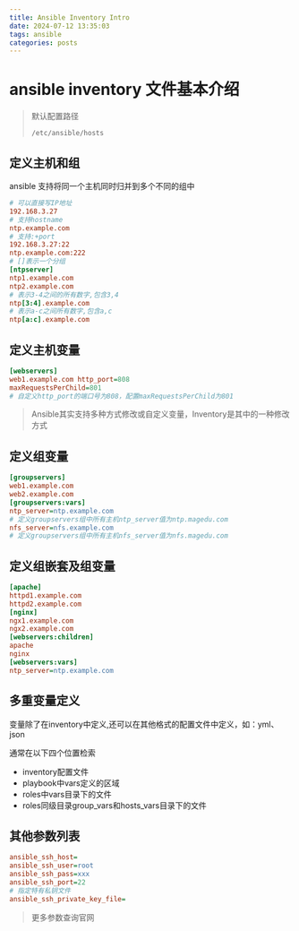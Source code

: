 ```yaml
---
title: Ansible Inventory Intro
date: 2024-07-12 13:35:03
tags: ansible
categories: posts
---
```

# ansible inventory 文件基本介绍

> 默认配置路径
>
> `/etc/ansible/hosts`

## 定义主机和组

ansible 支持将同一个主机同时归并到多个不同的组中

```ini
# 可以直接写IP地址
192.168.3.27
# 支持hostname
ntp.example.com
# 支持:+port
192.168.3.27:22
ntp.example.com:222
# []表示一个分组
[ntpserver]
ntp1.example.com
ntp2.example.com
# 表示3-4之间的所有数字,包含3,4
ntp[3:4].example.com
# 表示a-c之间所有数字,包含a,c
ntp[a:c].example.com
```

## 定义主机变量

```ini
[webservers]
web1.example.com http_port=808
maxRequestsPerChild=801 
# 自定义http_port的端口号为808，配置maxRequestsPerChild为801
```

> Ansible其实支持多种方式修改或自定义变量，Inventory是其中的一种修改方式

## 定义组变量

```ini
[groupservers]
web1.example.com
web2.example.com
[groupservers:vars]
ntp_server=ntp.example.com  
# 定义groupservers组中所有主机ntp_server值为ntp.magedu.com
nfs_server=nfs.example.com 
# 定义groupservers组中所有主机nfs_server值为nfs.magedu.com
```

## 定义组嵌套及组变量

```ini
[apache]
httpd1.example.com
httpd2.example.com
[nginx]
ngx1.example.com
ngx2.example.com
[webservers:children]
apache
nginx
[webservers:vars]
ntp_server=ntp.example.com
```

## 多重变量定义

变量除了在inventory中定义,还可以在其他格式的配置文件中定义，如：yml、json

通常在以下四个位置检索

- inventory配置文件
- playbook中vars定义的区域
- roles中vars目录下的文件
- roles同级目录group_vars和hosts_vars目录下的文件

## 其他参数列表

```ini
ansible_ssh_host=
ansible_ssh_user=root
ansible_ssh_pass=xxx
ansible_ssh_port=22
# 指定特有私钥文件
ansible_ssh_private_key_file=
```

> 更多参数查询官网